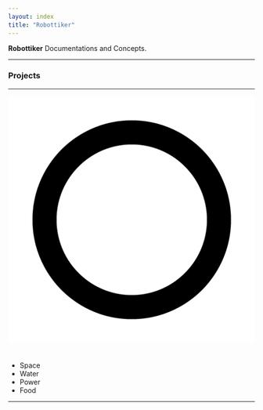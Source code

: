 ```yaml
---
layout: index
title: "Robottiker"
---
```


<p class="lead">
	<strong>Robottiker</strong> Documentations and Concepts.
</p>

<hr/>
	<h3>Projects</h3>
<hr/>

<img src="img/circle_black.png" alt="alt text" class="pull-right" style="margin-bottom:20px;">

* Space
* Water
* Power
* Food

<div class="clear"></div>
<hr/>
